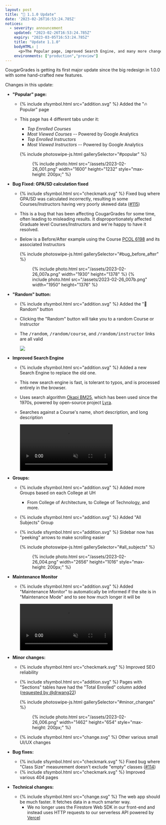 ```yaml
---
layout: post
title: "🎉 1.1.0 Update"
date: '2023-02-26T16:53:24.785Z'
notices:
  - severity: announcement
    updated: "2023-02-26T16:53:24.785Z"
    expiry: "2023-03-05T16:53:24.785Z"
    title: "Update 1.1.0"
    bodyHTML: |
      <p>The Popular page, improved Search Engine, and many more changes were added. If you're curious, click the link to read the full announcement.</p>
    environments: ["production","preview"]
---
```


CougarGrades is getting its first major update since the big redesign in 1.0.0 with some hand-crafted new features.

Changes in this update:

- **"Popular" page:**
  - {% include sfsymbol.html src="addition.svg" %} Added the "🔥 Popular" page
  - This page has 4 different tabs under it:
    - _Top Enrolled Courses_
    - _Most Viewed Courses_ -- Powered by Google Analytics
    - _Top Enrolled Instructors_
    - _Most Viewed Instructors_ -- Powered by Google Analytics
  
    {% include photoswipe-js.html gallerySelector="#popular" %}
    <figure class="pswp-gallery" id="popular">
      {% include photo.html src="/assets/2023-02-26_001.png" width="1600" height="1232" style="max-height: 200px;" %}
    </figure> 

- **Bug Fixed: GPA/SD calculation fixed**
  - {% include sfsymbol.html src="checkmark.svg" %} Fixed bug where GPA/SD was calculated incorrectly, resulting in some Courses/Instructors having very poorly skewed data ([#115](https://github.com/cougargrades/web/issues/115))
  - This is a bug that has been affecting CougarGrades for some time, often leading to misleading results. It disproportionately affected Graduate level Courses/Instructors and we're happy to have it resolved.
  - Below is a Before/After example using the Course [PCOL 6198](https://cougargrades.io/c/PCOL%206198) and its associated Instructors

    {% include photoswipe-js.html gallerySelector="#bug_before_after" %}
    <figure class="pswp-gallery" id="bug_before_after">
      {% include photo.html src="/assets/2023-02-26_007a.png" width="1930" height="1378" %}
      {% include photo.html src="/assets/2023-02-26_007b.png" width="1950" height="1376" %}
    </figure> 

- **"Random" button:**
  - {% include sfsymbol.html src="addition.svg" %} Added the "🔀 Random" button
  - Clicking the "Random" button will take you to a random Course or Instructor
  - The <kbd>/random</kbd>, <kbd>/random/course</kbd>, and <kbd>/random/instructor</kbd> links are all valid

    <img class="lightcontent" style="max-width:250px;" src="{{ site.baseurl }}/assets/2023-02-26_002.png">

- **Improved Search Engine**
  - {% include sfsymbol.html src="addition.svg" %} Added a new Search Engine to replace the old one.
  - This new search engine is fast, is tolerant to typos, and is processed entirely in the browser.
  - Uses search algorithm [Okapi BM25](https://en.wikipedia.org/wiki/Okapi_BM25), which has been used since the 1970s, powered by open-source project [Lyra](https://github.com/LyraSearch/lyra).
  - Searches against a Course's name, short description, and long description

    <video autoplay loop muted playsinline>
      <source src="{{ site.baseurl }}/assets/2023-02-26_003.webm" type="video/webm">
      <source src="{{ site.baseurl }}/assets/2023-02-26_003.mp4" type="video/mp4">
      Your browser does not support HTML5 video.
    </video>

- **Groups:**
  - {% include sfsymbol.html src="addition.svg" %} Added more Groups based on each College at UH
    - From College of Architecture, to College of Technology, and more.
  - {% include sfsymbol.html src="addition.svg" %} Added "All Subjects" Group
  - {% include sfsymbol.html src="addition.svg" %} Sidebar now has "peeking" arrows to make scrolling easier
  
    {% include photoswipe-js.html gallerySelector="#all_subjects" %}
    <figure class="pswp-gallery" id="all_subjects">
      {% include photo.html src="/assets/2023-02-26_004.png" width="2656" height="1016" style="max-height: 200px;" %}
    </figure>

- **Maintenance Monitor**
  - {% include sfsymbol.html src="addition.svg" %} Added "Maintenance Monitor" to automatically be informed if the site is in "Maintenance Mode" and to see how much longer it will be

    <video autoplay loop muted playsinline>
      <source src="{{ site.baseurl }}/assets/2023-02-26_005.webm" type="video/webm">
      <source src="{{ site.baseurl }}/assets/2023-02-26_005.mp4" type="video/mp4">
      Your browser does not support HTML5 video.
    </video>

- **Minor changes:**
  - {% include sfsymbol.html src="checkmark.svg" %} Improved SEO reliability
  - {% include sfsymbol.html src="addition.svg" %} Pages with "Sections" tables have had the "Total Enrolled" column added ([requested by @drwang22](https://github.com/cougargrades/web/issues/136))

    {% include photoswipe-js.html gallerySelector="#minor_changes" %}
    <figure class="pswp-gallery" id="minor_changes">
      {% include photo.html src="/assets/2023-02-26_006.png" width="1462" height="654" style="max-height: 200px;" %}
    </figure>

  - {% include sfsymbol.html src="change.svg" %} Other various small UI/UX changes

- **Bug fixes:**
  - {% include sfsymbol.html src="checkmark.svg" %} Fixed bug where "Class Size" measurement doesn't exclude "empty" classes ([#114](https://github.com/cougargrades/web/issues/114))
  - {% include sfsymbol.html src="checkmark.svg" %} Improved various 404 pages

- **Technical changes:**
  - {% include sfsymbol.html src="change.svg" %} The web app should be much faster. It fetches data in a much smarter way.
    - We no longer uses the Firestore Web SDK in our front-end and instead uses HTTP requests to our serverless API powered by [Vercel](https://vercel.com/?utm_source=cougargrades&utm_campaign=oss)

